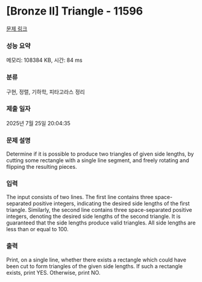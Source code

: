 # [Bronze II] Triangle - 11596 

[문제 링크](https://www.acmicpc.net/problem/11596) 

### 성능 요약

메모리: 108384 KB, 시간: 84 ms

### 분류

구현, 정렬, 기하학, 피타고라스 정리

### 제출 일자

2025년 7월 25일 20:04:35

### 문제 설명

<p>Determine if it is possible to produce two triangles of given side lengths, by cutting some rectangle with a single line segment, and freely rotating and flipping the resulting pieces.</p>

### 입력 

 <p>The input consists of two lines. The first line contains three space-separated positive integers, indicating the desired side lengths of the first triangle. Similarly, the second line contains three space-separated positive integers, denoting the desired side lengths of the second triangle. It is guaranteed that the side lengths produce valid triangles. All side lengths are less than or equal to 100.</p>

### 출력 

 <p>Print, on a single line, whether there exists a rectangle which could have been cut to form triangles of the given side lengths. If such a rectangle exists, print YES. Otherwise, print NO.</p>

